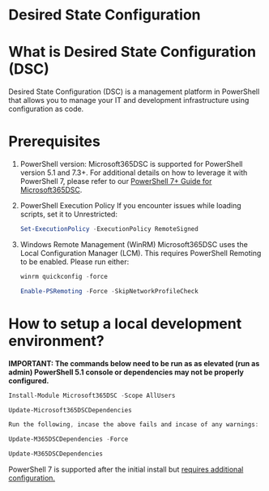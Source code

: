 # Desired State Configuration

# What is Desired State Configuration (DSC)

Desired State Configuration (DSC) is a management platform in PowerShell that allows you to manage your IT and development infrastructure using configuration as code.

# Prerequisites

1. PowerShell version:
   Microsoft365DSC is supported for PowerShell version 5.1 and 7.3+. For additional details on how to leverage it with PowerShell 7, please refer to our [PowerShell 7+ Guide for Microsoft365DSC](https://microsoft365dsc.com/user-guide/get-started/powershell7-support/).
1. PowerShell Execution Policy
   If you encounter issues while loading scripts, set it to Unrestricted:

   ```powershell
   Set-ExecutionPolicy -ExecutionPolicy RemoteSigned
   ```

1. Windows Remote Management (WinRM)
   Microsoft365DSC uses the Local Configuration Manager (LCM). This requires PowerShell Remoting to be enabled. Please run either:

   ```powershell
   winrm quickconfig -force

   Enable-PSRemoting -Force -SkipNetworkProfileCheck
   ```

# How to setup a local development environment?

**IMPORTANT: The commands below need to be run as as elevated (run as admin) PowerShell 5.1 console or dependencies may not be properly configured.**

```powershell
Install-Module Microsoft365DSC -Scope AllUsers

Update-Microsoft365DSCDependencies

Run the following, incase the above fails and incase of any warnings:

Update-M365DSCDependencies -Force

Update-M365DSCDependencies
```

PowerShell 7 is supported after the initial install but [requires additional configuration.](https://microsoft365dsc.com/user-guide/get-started/powershell7-support/)

